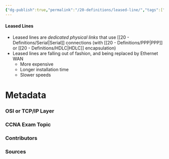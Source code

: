 ```yaml
---
{"dg-publish":true,"permalink":"/20-definitions/leased-line/","tags":["defs_ccna"]}
---
```


#### Leased Lines
- Leased lines are *dedicated physical links* that use [[20 - Definitions/Serial\|Serial]] connections (with [[20 - Definitions/PPP\|PPP]] or [[20 - Definitions/HDLC\|HDLC]] encapsulation)
- Leased lines are falling out of fashion, and being replaced by Ethernet WAN
	- More expensive
	- Longer installation time
	- Slower speeds






# Metadata
### OSI or TCP/IP Layer

### CCNA Exam Topic

### Contributors

### Sources
